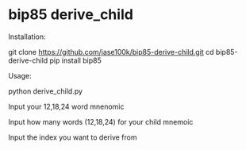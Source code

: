 # bip85 derive_child

Installation:

git clone https://github.com/jase100k/bip85-derive-child.git
cd bip85-derive-child
pip install bip85

Usage:

python derive_child.py


Input your 12,18,24 word mnenomic

Input how many words (12,18,24) for your child mnemoic

Input the index you want to derive from


